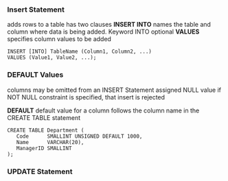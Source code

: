 ### Insert Statement 
adds rows to a table 
has two clauses 
	**INSERT INTO**
		names the table and column where data is being added. Keyword INTO optional
	**VALUES**
		specifies column values to be added
```
INSERT [INTO] TableName (Column1, Column2, ...)
VALUES (Value1, Value2, ...);
```

### DEFAULT Values
columns may be omitted from an INSERT Statement
	assigned NULL value 
	if NOT NULL constraint is specified, that insert is rejected 

**DEFAULT**
	default value for a column
	follows the column name in the CREATE TABLE statement 
```
CREATE TABLE Department (
   Code      SMALLINT UNSIGNED DEFAULT 1000,
   Name      VARCHAR(20),
   ManagerID SMALLINT
);
```

### UPDATE Statement
